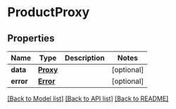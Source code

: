 # ProductProxy

## Properties
Name | Type | Description | Notes
------------ | ------------- | ------------- | -------------
**data** | [**Proxy**](Proxy.md) |  | [optional] 
**error** | [**Error**](Error.md) |  | [optional] 

[[Back to Model list]](../README.md#documentation-for-models) [[Back to API list]](../README.md#documentation-for-api-endpoints) [[Back to README]](../README.md)

